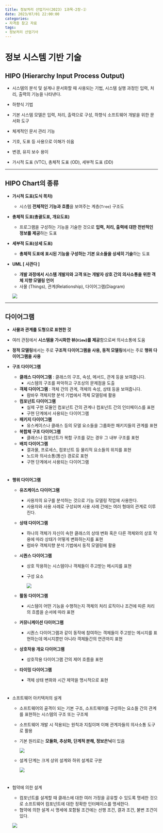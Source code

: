 ```yaml
---
title: 정보처리 산업기사(2023) 1과목-2장-②
date: 2023/07/01 22:00:00
categories:
- 자격증 참고 자료
tags:
- 정보처리 산업기사
---
```


# 정보 시스템 기반 기술

## HIPO (Hierarchy Input Process Output)

- 시스템의 분석 및 설계나 문서화할 때 사용되는 기법, 시스템 실행 과정인 입력, 처리, 출력의 기능을 나타낸다.
- 하향식 기법

- 기본 시스템 모델은 입력, 처리, 출력으로 구성, 하향식 소프트웨어 개발을 위한 문서화 도구
- 체계적인 문서 관리 기능
- 기호, 도표 등 사용으로 이해가 쉬움
- 변경, 유지 보수 용이
- 가시적 도표 (VTC), 총체적 도표 (OD), 세부적 도표 (DD)

---
## HIPO Chart의 종류

- **가시적 도표(도식 목차)**
    - 시스템 **전체적인 기능과 흐름**을 보여주는 계층(`Tree`) 구조도
- **총체적 도표(총괄도표, 개요도표)**
    - 프로그램을 구성하는 기능을 기술한 것으로 **입력, 처리, 출력에 대한 전반적인 정보를 제공**하는 도표
- **세부적 도표(상세 도표)**
    - **총체적 도표에 표시된 기능을 구성하는 기본 요소들을 상세히 기술**하는 도표

- **UML [ 사관다 ]**
    - **개발 과정에서 시스템 개발자와 고객 또는 개발자 상호 간의 의사소통을 위한 객체 지향 모델링 언어**
    - 사물 (Things), 관계(Relationship), 다이어그램(Diagram)
    
    ![](/Images/2023/07/1과목-2장-②/Untitled.png)
    
---
## 다이어그램
- **사물과 관계를 도형으로 표현한 것**
- 여러 관점에서 **시스템을 가시화한 뷰(`View`)를 제공**함으로써 의사소통에 도움
- **정적 모델링**에서는 주로 **구조적 다이어그램을 사용, 동적 모델링**에서는 주로 **행위 다이어그램을 사용**

- **구조 다이어그램**
    - **클래스 다이어그램** : 클래스의 구조, 속성, 메서드, 관계 등을 보여줍니다.
        - 시스템의 구조를 파악하고 구조상의 문제점을 도출
    - **객체 다이어그램** : 객체 간의 관계, 객체의 속성, 상태 등을 보여줍니다.
        - 람바우 객체지향 분석 기법에서 객체 모델링에 활용
    - **컴포넌트 다이어그램**
        - 실제 구현 모듈인 컴포넌트 간의 관계나 컴포넌트 간의 인터페이스를 표현
        - 구현 단계에서 사용되는 다이어그램
    - **패키지 다이어그램**
        - 유스케이스나 클래스 등의 모델 요소들을 그룹화한 패키지들의 관계를 표현
    - **복합체 구조 다이어그램**
        - 클래스나 컴포넌트가 복합 구조를 갖는 경우 그 내부 구조를 표현
    - **배치 다이어그램**
        - 결과물, 프로세스, 컴포넌트 등 물리적 요소들의 위치를 표현
        - 노드와 의사소통(통신) 경로로 표현
        - 구현 단계에서 사용되는 다이어그램
#          
- **행위 다이어그램**
    - **유즈케이스 다이어그램**
        - 사용자의 요구를 분석하는 것으로 기능 모델링 작업에 사용한다.
        - 사용자와 사용 사례로 구성되며 사용 사례 간에는 여러 형태의 관계로 이루진다.
    - **상태 다이어그램**
        - 하나의 객체가 자신이 속한 클래스의 상태 변화 혹은 다른 객체와의 상호 작용에 따라 상태가 어떻게 변화하는지를 표현
        - 럼바우 객체지향 분석 기법에서 동적 모델링에 활용
    - **시퀀스 다이어그램**
        - 상호 작용하는 시스템이나 객체들이 주고받는 메시지를 표현
        - 구성 요소
            
            ![](/Images/2023/07/1과목-2장-②/Untitled%201.png)
            
    - **활동 다이어그램**
        - 시스템이 어떤 기능을 수행하는지 객체의 처리 로직이나 조건에 따른 처리의 흐름을 순서에 따라 표현
    - **커뮤니케이션 다이어그램**
        - 시퀀스 다이어그램과 같이 동작에 참여하는 객체들이 주고받는 메시지를 표현하는데 메시지뿐만 아니라 객체들간의 연관까지 표현
    - **상호작용 개요 다이어그램**
        - 상호작용 다이어그램 간의 제어 흐름을 표현
    - **타이밍 다이어그램**
        - 객체 상태 변화와 시간 제약을 명시적으로 표현
#
- 소프트웨어 아키텍처의 설계
    - 소프트웨어의 골격이 되는 기본 구조, 소프트웨어를 구성하는 요소들 간의 관계를 표현하는 시스템의 구조 또는 구조체
    - 소프트웨어 개발 시 적용되는 원칙과 지침이며 이해 관계자들의 의사소통 도구로 활용
    - 기본 원리로는 **모듈화, 추상화, 단계적 분해, 정보은닉**이 있음
        
        ![](/Images/2023/07/1과목-2장-②/Untitled%202.png)
        
    - 설계 단계는 크게 상위 설계와 하위 설계로 구분
        
        ![](/Images/2023/07/1과목-2장-②/Untitled%203.png)
#        
- 협약에 의한 설계
    - 컴포넌트를 설계할 때 클래스에 대한 여러 가정을 공유할 수 있도록 명세한 것으로 소프트웨어 컴포넌트에 대한 정확한 인터페이스를 명세한다.
    - 협약에 의한 설계 시 명세에 포함될 조건에는 선행 조건, 결과 조건, 불변 조건이 있다.
    
    ![](/Images/2023/07/1과목-2장-②/Untitled%204.png)